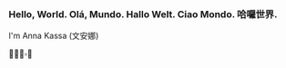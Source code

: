 ### Hello, World. Olá, Mundo. Hallo Welt. Ciao Mondo. 哈囉世界. 
I'm Anna Kassa (文安娜)

<!--
**annakassa/annakassa** is a ✨ _special_ ✨ repository because its `README.md` (this file) appears on your GitHub profile.

Here are some ideas to get you started:

- 🔭 I’m currently working on ...
- 🌱 I’m currently learning ...
- 👯 I’m looking to collaborate on ...
- 🤔 I’m looking for help with ...
- 💬 Ask me about ...
- 📫 How to reach me: ...
- 😄 Pronouns: ...
- ⚡ Fun fact: ...
-->🔘🔳🔸▫️🔹
